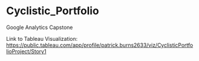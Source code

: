 # Cyclistic_Portfolio
Google Analytics Capstone

Link to Tableau Visualization:
https://public.tableau.com/app/profile/patrick.burns2633/viz/CyclisticPortfolioProject/Story1
